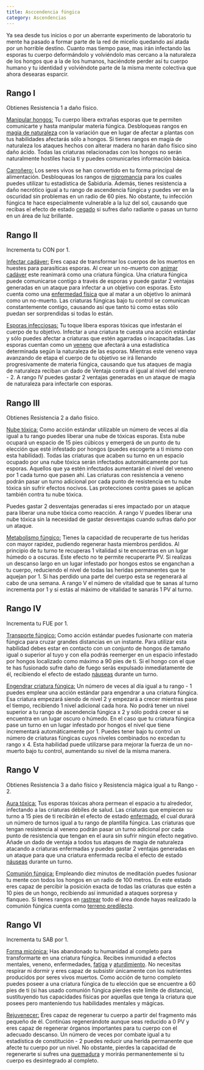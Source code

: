 ```yaml
---
title: Asccendencia fúngica
category: Ascendencias
---
```


Ya sea desde tus inicios o por un aberrante experimento de laboratorio tu mente ha pasado a formar parte de la red de micelio quedando así atada por un horrible destino. Cuanto mas tiempo pase, mas irán infectando las esporas tu cuerpo deformándolo y volviéndolo mas cercano a la naturaleza de los hongos que a la de los humanos, haciéndote perder así tu cuerpo humano y tu identidad y volviéndote parte de la misma mente colectiva que ahora desearas esparcir.

## Rango I

Obtienes Resistencia 1 a daño físico.

<u>Manipular hongos:</u> Tu cuerpo libera extrañas esporas que te permiten comunicarte y hasta manipular materia fúngica. Desbloqueas rangos en [magia de naturaleza](https://raldamain.com/rules/Rangos/Elementalismo/magia%20de%20naturaleza.html) con la variación que en lugar de afectar a plantas con tus habilidades afectarás sólo a hongos. Si tienes rangos en magia de naturaleza los ataques hechos con alterar madera no harán daño físico sino daño ácido. Todas las criaturas relacionadas con los hongos no serán naturalmente hostiles hacia ti y puedes comunicarles información básica. 

<u>Carroñero:</u> Los seres vivos se han convertido en tu forma principal de alimentación. Desbloqueas los rangos de [nigromancia](https://raldamain.com/rules/Rangos/Ocultismo/nigromancia.html) para los cuales puedes utilizar tu estadística de Sabiduría. Además, tienes resistencia a daño necrótico igual a tu rango de ascendencia fúngica y puedes ver en la oscuridad sin problemas en un radio de 60 pies. No obstante, tu infección fúngica te hace especialmente vulnerable a la luz del sol, causando que recibas el efecto de estado [cegado](https://raldamain.com/rules/Reglas%20principales/Efectos%20de%20estado.html#cegada) si sufres daño radiante o pasas un turno en un área de luz brillante.

## Rango II

Incrementa tu CON por 1.

<u>Infectar cadáver:</u> Eres capaz de transformar los cuerpos de los muertos en huestes para parasíticas esporas. Al crear un no-muerto con [animar cadáver](https://raldamain.com/rules/Rangos/Ocultismo/nigromancia.html#rango-ii) este reanimará como una criatura fúngica. Una criatura fúngica puede comunicarse contigo a través de esporas y puede gastar 2 ventajas generadas en un ataque para infectar a un objetivo con esporas. Esto cuenta como una [enfermedad física](https://raldamain.com/rules/Reglas%20adicionales/venenos_enfermedades.html#enfermedades) que al matar a un objetivo lo animará como un no-muerto. Las criaturas fúngicas bajo tu control se comunican constantemente contigo, causando así que tanto tú como estas sólo puedan ser sorprendidas si todas lo están.

<u>Esporas infecciosas:</u> Tu toque libera esporas tóxicas que infestarán el cuerpo de tu objetivo. Infectar a una criatura te cuesta una acción estándar y sólo puedes afectar a criaturas que estén agarradas o incapacitadas. Las esporas cuentan como un [veneno](https://raldamain.com/rules/Reglas%20adicionales/venenos_enfermedades.html#venenos) que afectará a una estadística determinada según la naturaleza de las esporas. Mientras este veneno vaya avanzando de etapa el cuerpo de tu objetivo se irá llenando progresivamente de materia fúngica, causando que tus ataques de magia de naturaleza reciban un dado de Ventaja contra él igual al nivel del veneno - 2. A rango IV puedes gastar 2 ventajas generadas en un ataque de magia de naturaleza para infectarle con esporas.

## Rango III

Obtienes Resistencia 2 a daño físico. 

<u>Nube tóxica:</u> Como acción estándar utilizable un número de veces al día igual a tu rango puedes liberar una nube de tóxicas esporas. Esta nube ocupará un espacio de 15 pies cúbicos  y emergerá de un punto de tu elección que esté infestado por hongos (puedes escogerte a ti mismo con esta habilidad). Todas las criaturas que acaben su turno en un espacio ocupado por una nube tóxica serán infectados automáticamente por tus esporas. Aquellos que ya estén infectados aumentarán el nivel del veneno por 1 cada turno que pasen ahí. Las criaturas con resistencia a veneno podrán pasar un turno adicional por cada punto de resistencia en tu nube tóxica sin sufrir efectos nocivos. Las protecciones contra gases se aplican también contra tu nube tóxica. 

Puedes gastar 2 desventajas generadas si eres impactado por un ataque para liberar una nube tóxica como reacción. A rango V puedes liberar una nube tóxica sin la necesidad de gastar desventajas cuando sufras daño por un ataque.

<u>Metabolismo fúngico:</u> Tienes la capacidad de recuperarte de tus heridas con mayor rapidez, pudiendo regenerar hasta miembros perdidos. Al principio de tu turno te recuperas 1 vitalidad si te encuentras en un lugar húmedo o a oscuras. Este efecto no te permite recuperarte PV. Si realizas un descanso largo en un lugar infestado por hongos estos se enganchan a tu cuerpo, reduciendo el nivel de todas las heridas permanentes que te aquejan por 1. Si has perdido una parte del cuerpo esta se regenerará al cabo de una semana. A rango V el número de vitalidad que te sanas al turno incrementa por 1 y si estás al máximo de vitalidad te sanarás 1 PV al turno.

## Rango IV

Incrementa tu FUE por 1.

<u>Transporte fúngico:</u> Como acción estándar puedes fusionarte con materia fúngica para cruzar grandes distancias en un instante. Para utilizar esta habilidad debes estar en contacto con un conjunto de hongos de tamaño igual o superior al tuyo y con ella podrás reemerger en un espacio infestado por hongos localizado como máximo a 90 pies de ti. Si el hongo con el que te has fusionado sufre daño de fuego serás expulsado inmediatamente de él, recibiendo el efecto de estado [náuseas](https://raldamain.com/rules/Reglas%20principales/Efectos%20de%20estado.html#n%C3%A1useas) durante un turno.

<u>Engendrar criatura fúngica:</u> Un número de veces al día igual a tu rango - 1 puedes emplear una acción estándar para engendrar a una criatura fúngica. Esa criatura empezará siendo de nivel 2 y empezará a crecer mientras pase el tiempo, recibiendo 1 nivel adicional cada hora. No podrá tener un nivel superior a tu rango de ascendencia fúngica x 2 y sólo podrá crecer si se encuentra en un lugar oscuro o húmedo. En el caso que tu criatura fúngica pase un turno en un lugar infestado por hongos el nivel que tiene incrementará automáticamente por 1. Puedes tener bajo tu control un número de criaturas fúngicas cuyos niveles combinados no excedan tu rango x 4. Esta habilidad puede utilizarse para mejorar la fuerza de un no-muerto bajo tu control, aumentando su nivel de la misma manera.

## Rango V

Obtienes Resistencia 3 a daño físico y Resistencia mágica igual a tu Rango - 2. 

<u>Aura tóxica:</u> Tus esporas tóxicas ahora permean el espacio a tu alrededor, infectando a las criaturas débiles de salud. Las criaturas que empiecen su turno a 15 pies de ti recibirán el efecto de estado [enfermado](https://raldamain.com/rules/Reglas%20principales/Efectos%20de%20estado.html#enfermada), el cual durará un número de turnos igual a tu rango de plantilla fúngica. Las criaturas que tengan resistencia al veneno podrán pasar un turno adicional por cada punto de resistencia que tengan en el aura sin sufrir ningún efecto negativo. Añade un dado de ventaja a todos tus ataques de magia de naturaleza atacando a criaturas enfermadas y puedes gastar 2 ventajas generadas en un ataque para que una criatura enfermada reciba el efecto de estado [náuseas](https://raldamain.com/rules/Reglas%20principales/Efectos%20de%20estado.html#n%C3%A1useas) durante un turno.

<u>Comunión fúngica:</u> Empleando diez minutos de meditación puedes fusionar tu mente con todos los hongos en un radio de 100 metros. En este estado eres capaz de percibir la posición exacta de todas las criaturas que estén a 10 pies de un hongo, recibiendo así inmunidad a ataques sorpresa y flanqueo. Si tienes rangos en [rastrear](https://raldamain.com/rules/Rangos/Combate/rastrear.html) todo el área donde hayas realizado la comunión fúngica cuenta como [terreno predilecto](https://raldamain.com/rules/Rangos/Combate/rastrear.html#rango-i).

## Rango VI

Incrementa tu SAB por 1.

<u>Forma micónica:</u> Has abandonado tu humanidad al completo para transformarte en una criatura fúngica. Recibes inmunidad a efectos mentales, veneno, enfermedades, [fatiga](https://raldamain.com/rules/Reglas%20principales/Efectos%20de%20estado.html#fatigada) y [aturdimiento](https://raldamain.com/rules/Reglas%20principales/Efectos%20de%20estado.html#aturdida). No necesitas respirar ni dormir y eres capaz de subsistir únicamente con los nutrientes producidos por seres vivos muertos. Como acción de turno completo puedes poseer a una criatura fúngica de tu elección que se encuentre a 60 pies de ti (si has usado comunión fúngica pierdes este límite de distancia), sustituyendo tus capacidades físicas por aquellas que tenga la criatura que posees pero manteniendo tus habilidades mentales y mágicas.

<u>Rejuvenecer:</u> Eres capaz de regenerar tu cuerpo a partir del fragmento más pequeño de él. Continúas regenerándote aunque seas reducido a 0 PV y eres capaz de regenerar órganos importantes para tu cuerpo con el adecuado descanso. Un número de veces por combate igual a tu estadística de constitución - 2 puedes reducir una herida permanente que afecte tu cuerpo por un nivel. No obstante, pierdes la capacidad de regenerarte si sufres una [quemadura](https://raldamain.com/rules/Reglas%20principales/Efectos%20de%20estado.html#quemada) y morirás permanentemente si tu cuerpo es desintegrado al completo.

